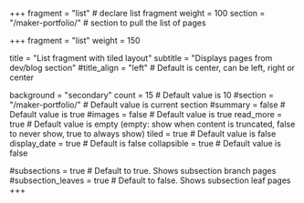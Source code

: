 +++
fragment = "list" # declare list fragment
weight = 100
section = "/maker-portfolio/" # section to pull the list of pages

+++
fragment = "list"
weight = 150

title = "List fragment with tiled layout"
subtitle = "Displays pages from dev/blog section"
#title_align = "left" # Default is center, can be left, right or center

background = "secondary"
count = 15 # Default value is 10
#section = "/maker-portfolio/" # Default value is current section
#summary = false # Default value is true
#images = false # Default value is true
read_more = true # Default value is empty (empty: show when content is truncated, false to never show, true to always show)
tiled = true # Default value is false
display_date = true # Default is false
collapsible = true # Default value is false

#subsections = true # Default to true. Shows subsection branch pages
#subsection_leaves = true # Default to false. Shows subsection leaf pages
+++